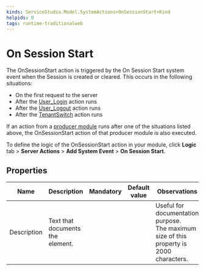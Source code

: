 ```yaml
---
kinds: ServiceStudio.Model.SystemActions+OnSessionStart+Kind
helpids: 0
tags: runtime-traditionalweb
---
```


# On Session Start


The OnSessionStart action is triggered by the On Session Start system event when the Session is created or cleared. This occurs in the following situations:

* On the first request to the server
* After the [User_Login](../../apis/auto/users-api.final.md#User_Login) action runs
* After the [User_Logout](../../apis/auto/users-api.final.md#User_Logout) action runs
* After the [TenantSwitch](../../apis/auto/system-actions.final.md#TenantSwitch) action runs

If an action from a [producer module](../../../develop/reuse-and-refactor/expose-and-reuse.md) runs after one of the situations listed above, the OnSessionStart action of that producer module is also executed.

To define the logic of the OnSessionStart action in your module, click **Logic** tab > **Server Actions** > **Add System Event** > **On Session Start**.

## Properties

<table markdown="1">
<thead>
<tr>
<th>Name</th>
<th>Description</th>
<th>Mandatory</th>
<th>Default value</th>
<th>Observations</th>
</tr>
</thead>
<tbody>
<tr>
<td title="Description">Description</td>
<td>Text that documents the element.</td>
<td></td>
<td></td>
<td>Useful for documentation purpose.<br/>The maximum size of this property is 2000 characters.</td>
</tr>
</tbody>
</table>

